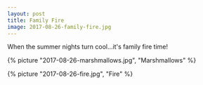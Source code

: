 ```yaml
---
layout: post
title: Family Fire
image: 2017-08-26-family-fire.jpg
---
```


When the summer nights turn cool...it's family fire time!  


<!--more--> 

{% picture "2017-08-26-marshmallows.jpg", "Marshmallows"  %}

{% picture "2017-08-26-fire.jpg", "Fire"  %}

